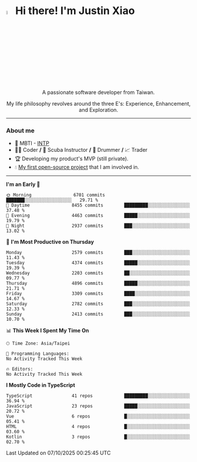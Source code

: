 # <img src="https://media.giphy.com/media/hvRJCLFzcasrR4ia7z/giphy.gif" width="5%">Hi there! I'm Justin Xiao
<p align="center">A passionate software developer from Taiwan.  </p>
<p align="center">My life philosophy revolves around the three E's: Experience, Enhancement, and Exploration.</p>

---
### About me
- 👀 MBTI - [INTP](https://www.16personalities.com/intp-personality)
- 👨‍💻 Coder **/** 🤿 Scuba Instructor **/** 🥁 Drummer **/** 📈 Trader
- 🏆 Developing my product's MVP (still private).
- 💧 [My first open-source project](https://github.com/Game-as-a-Service/Game-Lobby-Web) that I am involved in.

---
<!--START_SECTION:waka-->
**I'm an Early 🐤** 

```text
🌞 Morning                6701 commits        ███████░░░░░░░░░░░░░░░░░░   29.71 % 
🌆 Daytime                8455 commits        █████████░░░░░░░░░░░░░░░░   37.48 % 
🌃 Evening                4463 commits        █████░░░░░░░░░░░░░░░░░░░░   19.79 % 
🌙 Night                  2937 commits        ███░░░░░░░░░░░░░░░░░░░░░░   13.02 % 
```
📅 **I'm Most Productive on Thursday** 

```text
Monday                   2579 commits        ███░░░░░░░░░░░░░░░░░░░░░░   11.43 % 
Tuesday                  4374 commits        █████░░░░░░░░░░░░░░░░░░░░   19.39 % 
Wednesday                2203 commits        ██░░░░░░░░░░░░░░░░░░░░░░░   09.77 % 
Thursday                 4896 commits        █████░░░░░░░░░░░░░░░░░░░░   21.71 % 
Friday                   3309 commits        ████░░░░░░░░░░░░░░░░░░░░░   14.67 % 
Saturday                 2782 commits        ███░░░░░░░░░░░░░░░░░░░░░░   12.33 % 
Sunday                   2413 commits        ███░░░░░░░░░░░░░░░░░░░░░░   10.70 % 
```


📊 **This Week I Spent My Time On** 

```text
🕑︎ Time Zone: Asia/Taipei

💬 Programming Languages: 
No Activity Tracked This Week

🔥 Editors: 
No Activity Tracked This Week
```

**I Mostly Code in TypeScript** 

```text
TypeScript               41 repos            █████████░░░░░░░░░░░░░░░░   36.94 % 
JavaScript               23 repos            █████░░░░░░░░░░░░░░░░░░░░   20.72 % 
Vue                      6 repos             █░░░░░░░░░░░░░░░░░░░░░░░░   05.41 % 
HTML                     4 repos             █░░░░░░░░░░░░░░░░░░░░░░░░   03.60 % 
Kotlin                   3 repos             █░░░░░░░░░░░░░░░░░░░░░░░░   02.70 % 
```




 Last Updated on 07/10/2025 00:25:45 UTC
<!--END_SECTION:waka-->
